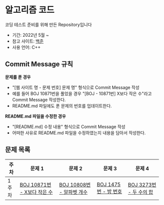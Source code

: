 # 알고리즘 코드
코딩 테스트 준비를 위해 만든 Repository입니다
- 기간: 2022년 5월 ~
- 참고 사이트: [백준](https://www.acmicpc.net)
- 사용 언어: C++

## Commit Message 규칙
**문제를 푼 경우**
- "[웹 사이트 명 - 문제 번호] 문제 명" 형식으로 Commit Message 작성
- 예를 들어 BOJ 10871번을 풀었을 경우 "[BOJ - 10871번] X보다 작은 수"라고 Commit Message 작성한다.
- README.md 파일에도 푼 문제의 번호를 업데이트한다.

**README.md 파일을 수정한 경우**
- "[README.md] 수정 내용" 형식으로 Commit Message 작성
- 어떠한 사유로 README.md 파일을 수정하였는지 내용을 담아서 작성한다.

## 문제 목록

|주차|문제 1|문제 2|문제 3|문제 4|
|---|------------|------------|------------|------------|
|1주차|[BOJ 10871번 - X보다 작은 수](https://www.acmicpc.net/problem/10871)|[BOJ 10808번 - 알파벳 개수](https://www.acmicpc.net/problem/10808)|[BOJ 1475번 - 방 번호](https://www.acmicpc.net/problem/1475)|[BOJ 3273번 - 두 수의 합](https://www.acmicpc.net/problem/3273)|